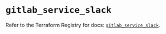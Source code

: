 # `gitlab_service_slack`

Refer to the Terraform Registry for docs: [`gitlab_service_slack`](https://registry.terraform.io/providers/gitlabhq/gitlab/16.10.0/docs/resources/service_slack).
